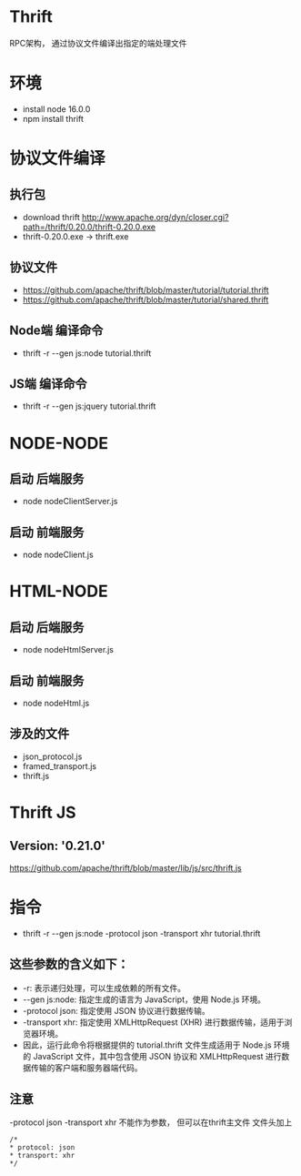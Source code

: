 # Thrift
RPC架构， 通过协议文件编译出指定的端处理文件

# 环境
- install node 16.0.0
- npm install thrift

# 协议文件编译
## 执行包
- download thrift http://www.apache.org/dyn/closer.cgi?path=/thrift/0.20.0/thrift-0.20.0.exe
- thrift-0.20.0.exe -> thrift.exe
## 协议文件
- https://github.com/apache/thrift/blob/master/tutorial/tutorial.thrift
- https://github.com/apache/thrift/blob/master/tutorial/shared.thrift
## Node端 编译命令
- thrift -r --gen js:node tutorial.thrift
## JS端 编译命令
- thrift -r --gen js:jquery tutorial.thrift

# NODE-NODE
## 启动 后端服务
- node nodeClientServer.js
## 启动 前端服务
- node nodeClient.js

# HTML-NODE
## 启动 后端服务
- node nodeHtmlServer.js
## 启动 前端服务
- node nodeHtml.js
## 涉及的文件
- json_protocol.js
- framed_transport.js
- thrift.js

# Thrift JS
## Version: '0.21.0'
https://github.com/apache/thrift/blob/master/lib/js/src/thrift.js

# 指令
- thrift -r --gen js:node -protocol json -transport xhr tutorial.thrift
## 这些参数的含义如下：
- -r: 表示递归处理，可以生成依赖的所有文件。
- --gen js:node: 指定生成的语言为 JavaScript，使用 Node.js 环境。
- -protocol json: 指定使用 JSON 协议进行数据传输。
- -transport xhr: 指定使用 XMLHttpRequest (XHR) 进行数据传输，适用于浏览器环境。
- 因此，运行此命令将根据提供的 tutorial.thrift 文件生成适用于 Node.js 环境的 JavaScript 文件，其中包含使用 JSON 协议和 XMLHttpRequest 进行数据传输的客户端和服务器端代码。
## 注意
-protocol json -transport xhr 不能作为参数， 但可以在thrift主文件 文件头加上
```
/*
* protocol: json
* transport: xhr
*/
```